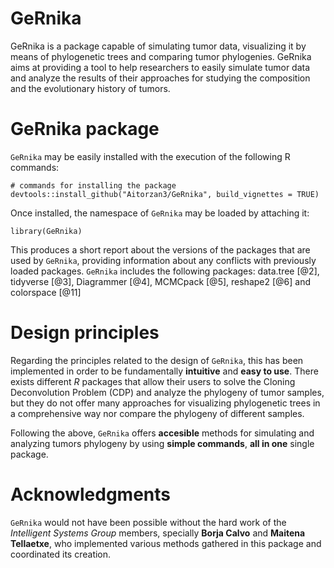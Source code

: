 # GeRnika
GeRnika is a package capable of simulating tumor data, visualizing it by means of phylogenetic trees and comparing tumor phylogenies. GeRnika aims at providing a tool to help researchers to easily simulate tumor data and analyze the results of their approaches for studying the composition and the evolutionary history of tumors.

# GeRnika package

`GeRnika` may be easily installed with the execution of the following R commands:

```{r, eval = FALSE}
# commands for installing the package
devtools::install_github("Aitorzan3/GeRnika", build_vignettes = TRUE)
```
Once installed, the namespace of `GeRnika` may be loaded by attaching it:

```{r setup}
library(GeRnika)
```

This produces a short report about the versions of the packages that are used by `GeRnika`, providing information about any conflicts with previously loaded packages. `GeRnika` includes the following packages: data.tree [@2], tidyverse [@3], Diagrammer [@4], MCMCpack [@5], reshape2 [@6] and colorspace [@11]

# Design principles
Regarding the principles related to the design of `GeRnika`, this has been implemented in order to be fundamentally **intuitive** and **easy to use**. There exists different *R* packages that allow their users to solve the Cloning Deconvolution Problem (CDP) and analyze the phylogeny of tumor samples, but they do not offer many approaches for visualizing phylogenetic trees in a comprehensive way nor compare the phylogeny of different samples. 

Following the above, `GeRnika` offers **accesible** methods for simulating and analyzing tumors phylogeny by using **simple commands**, **all in one** single package.

# Acknowledgments

`GeRnika` would not have been possible without the hard work of the *Intelligent Systems Group* members, specially **Borja Calvo** and **Maitena Tellaetxe**, who implemented various methods gathered in this package and coordinated its creation. 
